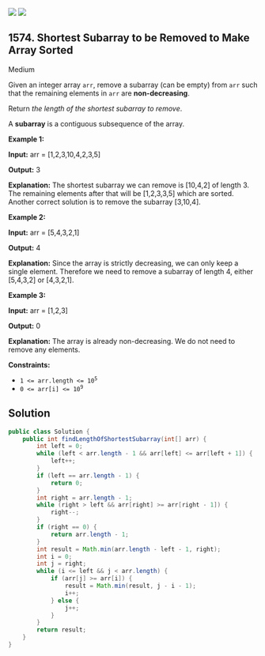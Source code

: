 [![](https://img.shields.io/github/stars/javadev/LeetCode-in-Java?label=Stars&style=flat-square)](https://github.com/javadev/LeetCode-in-Java)
[![](https://img.shields.io/github/forks/javadev/LeetCode-in-Java?label=Fork%20me%20on%20GitHub%20&style=flat-square)](https://github.com/javadev/LeetCode-in-Java/fork)

## 1574\. Shortest Subarray to be Removed to Make Array Sorted

Medium

Given an integer array `arr`, remove a subarray (can be empty) from `arr` such that the remaining elements in `arr` are **non-decreasing**.

Return _the length of the shortest subarray to remove_.

A **subarray** is a contiguous subsequence of the array.

**Example 1:**

**Input:** arr = [1,2,3,10,4,2,3,5]

**Output:** 3

**Explanation:** The shortest subarray we can remove is [10,4,2] of length 3. The remaining elements after that will be [1,2,3,3,5] which are sorted. Another correct solution is to remove the subarray [3,10,4].

**Example 2:**

**Input:** arr = [5,4,3,2,1]

**Output:** 4

**Explanation:** Since the array is strictly decreasing, we can only keep a single element. Therefore we need to remove a subarray of length 4, either [5,4,3,2] or [4,3,2,1].

**Example 3:**

**Input:** arr = [1,2,3]

**Output:** 0

**Explanation:** The array is already non-decreasing. We do not need to remove any elements.

**Constraints:**

*   <code>1 <= arr.length <= 10<sup>5</sup></code>
*   <code>0 <= arr[i] <= 10<sup>9</sup></code>

## Solution

```java
public class Solution {
    public int findLengthOfShortestSubarray(int[] arr) {
        int left = 0;
        while (left < arr.length - 1 && arr[left] <= arr[left + 1]) {
            left++;
        }
        if (left == arr.length - 1) {
            return 0;
        }
        int right = arr.length - 1;
        while (right > left && arr[right] >= arr[right - 1]) {
            right--;
        }
        if (right == 0) {
            return arr.length - 1;
        }
        int result = Math.min(arr.length - left - 1, right);
        int i = 0;
        int j = right;
        while (i <= left && j < arr.length) {
            if (arr[j] >= arr[i]) {
                result = Math.min(result, j - i - 1);
                i++;
            } else {
                j++;
            }
        }
        return result;
    }
}
```